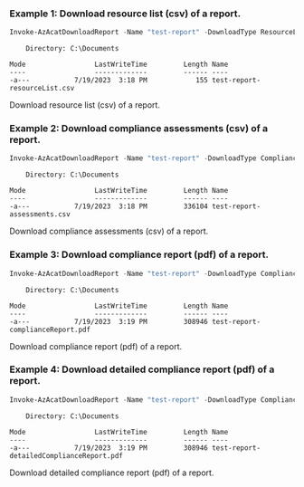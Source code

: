 ### Example 1: Download resource list (csv) of a report.
```powershell
Invoke-AzAcatDownloadReport -Name "test-report" -DownloadType ResourceList -Path "C:\Documents" -FileName "test-report-resourceList"
```

```output
    Directory: C:\Documents

Mode                 LastWriteTime         Length Name
----                 -------------         ------ ----
-a---           7/19/2023  3:18 PM            155 test-report-resourceList.csv
```

Download resource list (csv) of a report.

### Example 2: Download compliance assessments (csv) of a report.
```powershell
Invoke-AzAcatDownloadReport -Name "test-report" -DownloadType ComplianceReport -Path "C:\Documents" -FileName "test-report-assessments"
```

```output
    Directory: C:\Documents

Mode                 LastWriteTime         Length Name
----                 -------------         ------ ----
-a---           7/19/2023  3:18 PM         336104 test-report-assessments.csv
```

Download compliance assessments (csv) of a report.

### Example 3: Download compliance report (pdf) of a report.
```powershell
Invoke-AzAcatDownloadReport -Name "test-report" -DownloadType CompliancePdfReport -Path "C:\Documents" -FileName "test-report-complianceReport"
```

```output
    Directory: C:\Documents

Mode                 LastWriteTime         Length Name
----                 -------------         ------ ----
-a---           7/19/2023  3:19 PM         308946 test-report-complianceReport.pdf
```

Download compliance report (pdf) of a report.

### Example 4: Download detailed compliance report (pdf) of a report.
```powershell
Invoke-AzAcatDownloadReport -Name "test-report" -DownloadType ComplianceDetailedPdfReport -Path "C:\Documents" -FileName "test-report-detailedComplianceReport"
```

```output
    Directory: C:\Documents

Mode                 LastWriteTime         Length Name
----                 -------------         ------ ----
-a---           7/19/2023  3:19 PM         308946 test-report-detailedComplianceReport.pdf
```

Download detailed compliance report (pdf) of a report.
